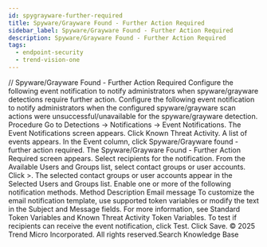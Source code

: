 ```yaml
---
id: spygrayware-further-required
title: Spyware/Grayware Found - Further Action Required
sidebar_label: Spyware/Grayware Found - Further Action Required
description: Spyware/Grayware Found - Further Action Required
tags:
  - endpoint-security
  - trend-vision-one
---
```


/*<![CDATA[*/ $('#title').html($('meta[name=map-description]').attr('content')); /*]]>*/ Spyware/Grayware Found - Further Action Required Configure the following event notification to notify administrators when spyware/grayware detections require further action. Configure the following event notification to notify administrators when the configured spyware/grayware scan actions were unsuccessful/unavailable for the spyware/grayware detection. Procedure Go to Detections → Notifications → Event Notifications. The Event Notifications screen appears. Click Known Threat Activity. A list of events appears. In the Event column, click Spyware/Grayware found - further action required. The Spyware/Grayware Found - Further Action Required screen appears. Select recipients for the notification. From the Available Users and Groups list, select contact groups or user accounts. Click >. The selected contact groups or user accounts appear in the Selected Users and Groups list. Enable one or more of the following notification methods. Method Description Email message To customize the email notification template, use supported token variables or modify the text in the Subject and Message fields. For more information, see Standard Token Variables and Known Threat Activity Token Variables. To test if recipients can receive the event notification, click Test. Click Save. © 2025 Trend Micro Incorporated. All rights reserved.Search Knowledge Base